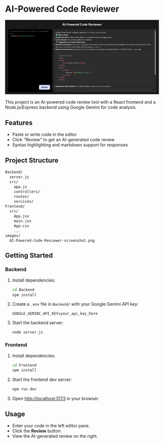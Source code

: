 # AI-Powered Code Reviewer

![AI-Powered Code Reviewer Banner](Project%20image/AI-Powered-Code-Reviewer-screenshot.png)


This project is an AI-powered code review tool with a React frontend and a Node.js/Express backend using Google Gemini for code analysis.

## Features

- Paste or write code in the editor
- Click "Review" to get an AI-generated code review
- Syntax highlighting and markdown support for responses

## Project Structure

```
Backend/
  server.js
  src/
    app.js
    controllers/
    routes/
    services/
Frontend/
  src/
    App.jsx
    main.jsx
    App.css
    ...
images/
  AI-Powered-Code-Reviewer-screenshot.png
```

## Getting Started

### Backend

1. Install dependencies:
   ```sh
   cd Backend
   npm install
   ```
2. Create a `.env` file in `Backend/` with your Google Gemini API key:
   ```
   GOOGLE_GEMINI_API_KEY=your_api_key_here
   ```
3. Start the backend server:
   ```sh
   node server.js
   ```

### Frontend

1. Install dependencies:
   ```sh
   cd Frontend
   npm install
   ```
2. Start the frontend dev server:
   ```sh
   npm run dev
   ```
3. Open [http://localhost:5173](http://localhost:5173) in your browser.

## Usage

- Enter your code in the left editor pane.
- Click the **Review** button.
- View the AI-generated review on the right.
